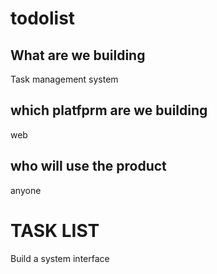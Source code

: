 # todolist

## What are we building

Task management system

## which platfprm are we building 

web

## who will use the product

anyone

# TASK LIST
Build a system interface

